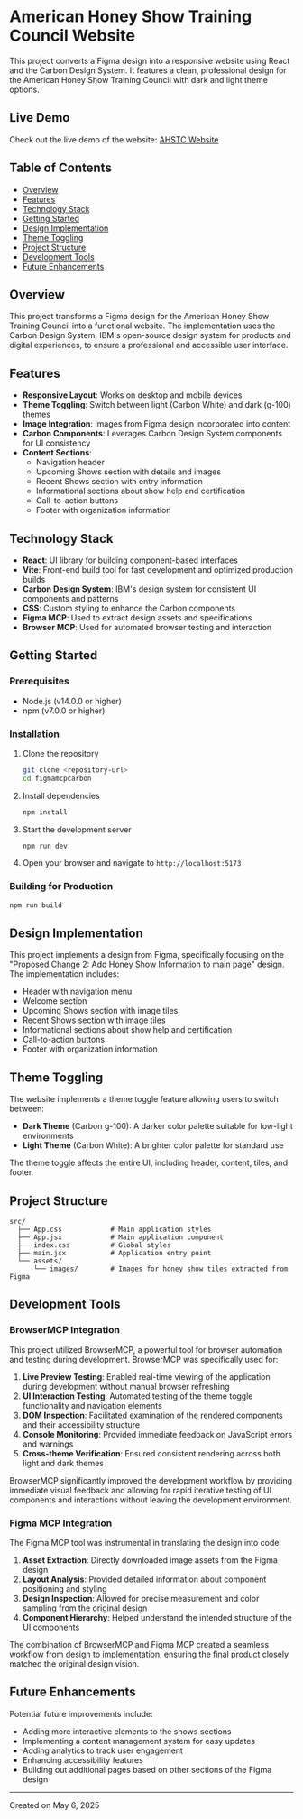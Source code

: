 # American Honey Show Training Council Website

This project converts a Figma design into a responsive website using React and the Carbon Design System. It features a clean, professional design for the American Honey Show Training Council with dark and light theme options.

## Live Demo

Check out the live demo of the website: [AHSTC Website](https://imaginative-panda-a3264f.netlify.app/)

## Table of Contents

- [Overview](#overview)
- [Features](#features)
- [Technology Stack](#technology-stack)
- [Getting Started](#getting-started)
- [Design Implementation](#design-implementation)
- [Theme Toggling](#theme-toggling)
- [Project Structure](#project-structure)
- [Development Tools](#development-tools)
- [Future Enhancements](#future-enhancements)

## Overview

This project transforms a Figma design for the American Honey Show Training Council into a functional website. The implementation uses the Carbon Design System, IBM's open-source design system for products and digital experiences, to ensure a professional and accessible user interface.

## Features

- **Responsive Layout**: Works on desktop and mobile devices
- **Theme Toggling**: Switch between light (Carbon White) and dark (g-100) themes
- **Image Integration**: Images from Figma design incorporated into content
- **Carbon Components**: Leverages Carbon Design System components for UI consistency
- **Content Sections**: 
  - Navigation header
  - Upcoming Shows section with details and images
  - Recent Shows section with entry information
  - Informational sections about show help and certification
  - Call-to-action buttons
  - Footer with organization information

## Technology Stack

- **React**: UI library for building component-based interfaces
- **Vite**: Front-end build tool for fast development and optimized production builds
- **Carbon Design System**: IBM's design system for consistent UI components and patterns
- **CSS**: Custom styling to enhance the Carbon components
- **Figma MCP**: Used to extract design assets and specifications
- **Browser MCP**: Used for automated browser testing and interaction

## Getting Started

### Prerequisites

- Node.js (v14.0.0 or higher)
- npm (v7.0.0 or higher)

### Installation

1. Clone the repository
   ```bash
   git clone <repository-url>
   cd figmamcpcarbon
   ```

2. Install dependencies
   ```bash
   npm install
   ```

3. Start the development server
   ```bash
   npm run dev
   ```

4. Open your browser and navigate to `http://localhost:5173`

### Building for Production

```bash
npm run build
```

## Design Implementation

This project implements a design from Figma, specifically focusing on the "Proposed Change 2: Add Honey Show Information to main page" design. The implementation includes:

- Header with navigation menu
- Welcome section
- Upcoming Shows section with image tiles
- Recent Shows section with image tiles
- Informational sections about show help and certification
- Call-to-action buttons
- Footer with organization information

## Theme Toggling

The website implements a theme toggle feature allowing users to switch between:

- **Dark Theme** (Carbon g-100): A darker color palette suitable for low-light environments
- **Light Theme** (Carbon White): A brighter color palette for standard use

The theme toggle affects the entire UI, including header, content, tiles, and footer.

## Project Structure

```
src/
  ├── App.css            # Main application styles
  ├── App.jsx            # Main application component
  ├── index.css          # Global styles
  ├── main.jsx           # Application entry point
  └── assets/
      └── images/        # Images for honey show tiles extracted from Figma
```

## Development Tools

### BrowserMCP Integration

This project utilized BrowserMCP, a powerful tool for browser automation and testing during development. BrowserMCP was specifically used for:

1. **Live Preview Testing**: Enabled real-time viewing of the application during development without manual browser refreshing
2. **UI Interaction Testing**: Automated testing of the theme toggle functionality and navigation elements
3. **DOM Inspection**: Facilitated examination of the rendered components and their accessibility structure
4. **Console Monitoring**: Provided immediate feedback on JavaScript errors and warnings
5. **Cross-theme Verification**: Ensured consistent rendering across both light and dark themes

BrowserMCP significantly improved the development workflow by providing immediate visual feedback and allowing for rapid iterative testing of UI components and interactions without leaving the development environment.

### Figma MCP Integration

The Figma MCP tool was instrumental in translating the design into code:

1. **Asset Extraction**: Directly downloaded image assets from the Figma design
2. **Layout Analysis**: Provided detailed information about component positioning and styling
3. **Design Inspection**: Allowed for precise measurement and color sampling from the original design
4. **Component Hierarchy**: Helped understand the intended structure of the UI components

The combination of BrowserMCP and Figma MCP created a seamless workflow from design to implementation, ensuring the final product closely matched the original design vision.

## Future Enhancements

Potential future improvements include:

- Adding more interactive elements to the shows sections
- Implementing a content management system for easy updates
- Adding analytics to track user engagement
- Enhancing accessibility features
- Building out additional pages based on other sections of the Figma design

---

Created on May 6, 2025
